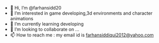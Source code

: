 - 👋 Hi, I’m @farhansidd20
- 👀 I’m interested in game developing,3d environments and character animations
- 🌱 I’m currently learning developing
- 💞️ I’m looking to collaborate on ...
- 📫 How to reach me : my email id is farhansiddiqui2012@yahoo.com

<!---
farhansidd20/farhansidd20 is a ✨ special ✨ repository because its `README.md` (this file) appears on your GitHub profile.
You can click the Preview link to take a look at your changes.
--->
